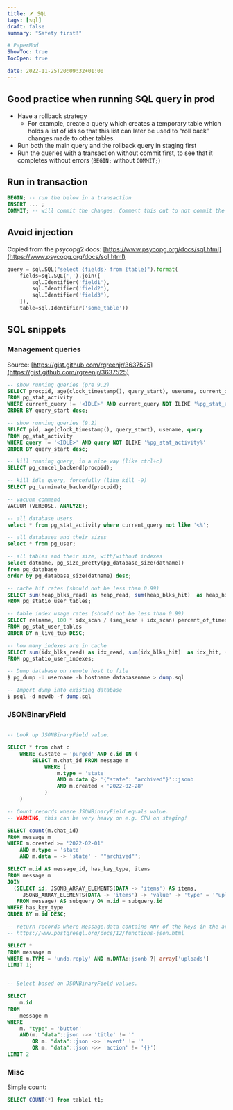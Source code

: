 ```yaml
---
title: 🪶 SQL
tags: [sql]
draft: false
summary: "Safety first!"

# PaperMod
ShowToc: true
TocOpen: true

date: 2022-11-25T20:09:32+01:00
---
```


## Good practice when running SQL query in prod

-   Have a rollback strategy
    -   For example, create a query which creates a temporary table which holds a list of ids so that this list can later be used to “roll back” changes made to other tables.
-   Run both the main query and the rollback query in staging first
-   Run the queries with a transaction without commit first, to see that it completes without errors (`BEGIN;` without `COMMIT;`)

## Run in transaction

```sql
BEGIN; -- run the below in a transaction
INSERT ... ;
COMMIT; -- will commit the changes. Comment this out to not commit the change.

```

## Avoid injection
Copied from the psycopg2 docs: [](https://www.psycopg.org/docs/sql.html)[https://www.psycopg.org/docs/sql.html](https://www.psycopg.org/docs/sql.html)
```python
query = sql.SQL("select {fields} from {table}").format(
	fields=sql.SQL(',').join([
		sql.Identifier('field1'),
		sql.Identifier('field2'),
		sql.Identifier('field3'),
	]),
	table=sql.Identifier('some_table'))
```

## SQL snippets

### Management queries

Source: [https://gist.github.com/rgreenjr/3637525](https://gist.github.com/rgreenjr/3637525)

```sql
-- show running queries (pre 9.2)
SELECT procpid, age(clock_timestamp(), query_start), usename, current_query 
FROM pg_stat_activity 
WHERE current_query != '<IDLE>' AND current_query NOT ILIKE '%pg_stat_activity%' 
ORDER BY query_start desc;

-- show running queries (9.2)
SELECT pid, age(clock_timestamp(), query_start), usename, query 
FROM pg_stat_activity 
WHERE query != '<IDLE>' AND query NOT ILIKE '%pg_stat_activity%' 
ORDER BY query_start desc;

-- kill running query, in a nice way (like ctrl+c)
SELECT pg_cancel_backend(procpid);

-- kill idle query, forcefully (like kill -9)
SELECT pg_terminate_backend(procpid);

-- vacuum command
VACUUM (VERBOSE, ANALYZE);

-- all database users
select * from pg_stat_activity where current_query not like '<%';

-- all databases and their sizes
select * from pg_user;

-- all tables and their size, with/without indexes
select datname, pg_size_pretty(pg_database_size(datname))
from pg_database
order by pg_database_size(datname) desc;

-- cache hit rates (should not be less than 0.99)
SELECT sum(heap_blks_read) as heap_read, sum(heap_blks_hit)  as heap_hit, (sum(heap_blks_hit) - sum(heap_blks_read)) / sum(heap_blks_hit) as ratio
FROM pg_statio_user_tables;

-- table index usage rates (should not be less than 0.99)
SELECT relname, 100 * idx_scan / (seq_scan + idx_scan) percent_of_times_index_used, n_live_tup rows_in_table
FROM pg_stat_user_tables 
ORDER BY n_live_tup DESC;

-- how many indexes are in cache
SELECT sum(idx_blks_read) as idx_read, sum(idx_blks_hit)  as idx_hit, (sum(idx_blks_hit) - sum(idx_blks_read)) / sum(idx_blks_hit) as ratio
FROM pg_statio_user_indexes;

-- Dump database on remote host to file
$ pg_dump -U username -h hostname databasename > dump.sql

-- Import dump into existing database
$ psql -d newdb -f dump.sql
```


### JSONBinaryField

```sql

-- Look up JSONBinaryField value.

SELECT * from chat c
	WHERE c.state = 'purged' AND c.id IN (
		SELECT m.chat_id FROM message m
			WHERE (
				m.type = 'state'
				AND m.data @> '{"state": "archived"}'::jsonb
				AND m.created < '2022-02-28'
			)
	)
```

```sql
-- Count records where JSONBinaryField equals value.
-- WARNING, this can be very heavy on e.g. CPU on staging!

SELECT count(m.chat_id)
FROM message m
WHERE m.created >= '2022-02-01'
	AND m.type = 'state'
	AND m.data = -> 'state' - '"archived"';
```

```sql
SELECT m.id AS message_id, has_key_type, items
FROM message m
JOIN
  (SELECT id, JSONB_ARRAY_ELEMENTS(DATA -> 'items') AS items,
     JSONB_ARRAY_ELEMENTS(DATA -> 'items') -> 'value' -> 'type' = '"upload"' AS has_key_type
   FROM message) AS subquery ON m.id = subquery.id
WHERE has_key_type
ORDER BY m.id DESC;
```

```sql
-- return records where Message.data contains ANY of the keys in the array
-- https://www.postgresql.org/docs/12/functions-json.html

SELECT *
FROM message m
WHERE m.TYPE = 'undo.reply' AND m.DATA::jsonb ?| array['uploads']
LIMIT 1;
```

```sql

-- Select based on JSONBinaryField values.

SELECT
	m.id
FROM
	message m
WHERE
	m. "type" = 'button'
	AND(m. "data"::json ->> 'title' != ''
		OR m. "data"::json ->> 'event' != ''
		OR m. "data"::json ->> 'action' != '{}')
LIMIT 2
```

### Misc

Simple count:
```sql
SELECT COUNT(*) from table1 t1;
```

